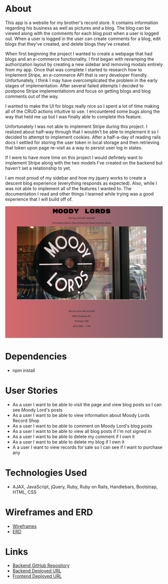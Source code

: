 # About

This app is a website for my brother's record store. It contains information
regarding his business as well as pictures and a blog. The blog can be viewed
along with the comments for each blog post when a user is logged out. When a
user is logged in the user can create comments for a blog, edit blogs that
they've created, and delete blogs they've created.

When first beginning the project I wanted to create a webpage that had blogs and
an e-commerce functionality. I first began with revamping the authorization
layout by creating a new sidebar and removing modals entirely from my app.
Once that was complete I started to research how to implement Stripe, an
e-commerce API that is very developer friendly. Unfortunately, I think I may
have overcomplicated the problem in the early stages of implementation. After
several failed attempts I decided to postpone Stripe implementationm and focus
on getting blogs and blog comments out of the way.

I wanted to make the UI for blogs really nice so I spent a lot of time making
all of the CRUD actions intuitive to use. I encountered some bugs along the way
that held me up but I was finally able to complete this feature.

Unfortunately I was not able to implement Stripe during this project. I realized
about half-way through that I wouldn't be able to implement it so I decided to
attempt to implement cookies. After a half-a-day of reading rails docs I settled
for storing the user token in local storage and then retrieving that token upon
page re-visit as a way to persist user log in states.

If I were to have more time on this project I would defintely want to implement
Stripe along with the two models I've created on the backend but haven't set a
relationship to yet.

I am most proud of my sidebar and how my jquery works to create a descent blog
experience (everything responds as expected). Also, while I was not able to
implement all of the features I wanted to. The documentation I read and other
things I learned while trying was a good experience that I will build off of.

![Alt text](https://github.com/SquirtleSquad1988/moody-lords-front-end/blob/master/Screen%20Shot%202017-03-30%20at%2011.49.02%20PM.png "Moody Lords Home")

# Dependencies

- npm install

# User Stories

- As a user I want to be able to visit the page and view blog posts so I can see Moody Lord's posts
- As a user I want to be able to view information about Moody Lords Record Shop
- As a user I want to be able to comment on Moody Lord's blog posts
- As a user I want to be able to view all blog posts if I'm not signed in
- As a user I want to be able to delete my comment if I own it
- As a user I want to be able to delete my blog if I own it
- A a user I want to view records for sale so I can see if I want to purchase any

# Technologies Used

- AJAX, JavaScript, jQuery, Ruby, Ruby on Rails, Handlebars, Bootstrap, HTML, CSS

# Wireframes and ERD

-   [Wireframes](http://imgur.com/a/YJwub)
-   [ERD](http://imgur.com/a/hBUcj)

# Links

- [Backend GitHub Repository](https://github.com/SquirtleSquad1988/moody-lords-back-end)
- [Backend Deployed URL](https://gentle-woodland-20573.herokuapp.com/)
- [Frontend Deployed URL](https://squirtlesquad1988.github.io//moody-lords-front-end/)
